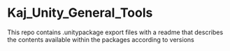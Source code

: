 # Kaj_Unity_General_Tools
 This repo contains .unitypackage export files with a readme that describes the contents available within the packages according to versions
